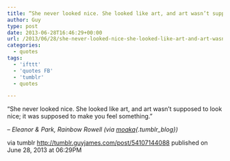 ```yaml
---
title: “She never looked nice. She looked like art, and art wasn’t supposed to look nice; it was supposed to…”
author: Guy
type: post
date: 2013-06-28T16:46:29+00:00
url: /2013/06/28/she-never-looked-nice-she-looked-like-art-and-art-wasnt-supposed-to-look-nice-it-was-supposed-to/
categories:
  - quotes
tags:
  - 'ifttt'
  - 'quotes FB'
  - 'tumblr'
  - quotes

---
```

“She never looked nice. She looked like art, and art wasn’t supposed to look nice; it was supposed to make you feel something.”

&#8211; _Eleanor & Park, Rainbow Rowell (via [moaka][1]{.tumblr_blog})_

via tumblr http://tumblr.guyjames.com/post/54107144088 published on June 28, 2013 at 06:29PM

 [1]: http://moaka.tumblr.com/